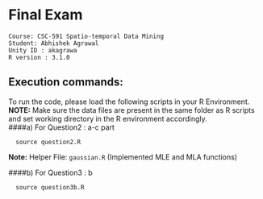 Final Exam
===========

```
Course: CSC-591 Spatio-temporal Data Mining
Student: Abhishek Agrawal
Unity ID : akagrawa
R version : 3.1.0

```

## Execution commands:
To run the code, please load the following scripts in your R Environment.  
**NOTE:** Make sure the data files are present in the same folder as R scripts and set working directory in the R environment accordingly.   
####a) For Question2 : a-c part
 ```
   source question2.R
 ```
**Note:**   Helper File: ``gaussian.R`` (Implemented MLE and MLA functions)

####b) For Question3 : b
 ```
   source question3b.R
 ```
